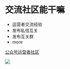 # 交流社区能干嘛
- 运营者交流经验
- 发布私信互关
- 发布互关群
- more

[公众号运营者社区](https://support.qq.com/product/410326)

![](https://tva1.sinaimg.cn/large/e6c9d24egy1h2qfunaqs1j20u01sx77t.jpg)